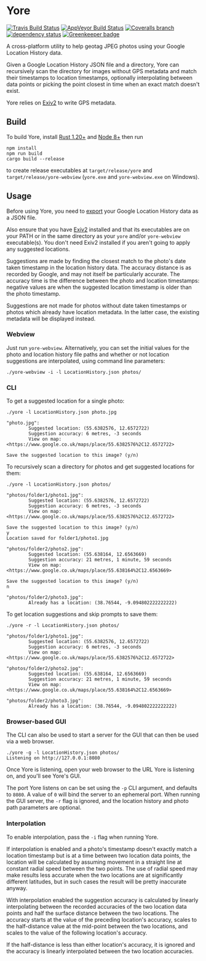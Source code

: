 Yore
====

[![Travis Build Status](https://www.travis-ci.org/WrinklyNinja/yore.svg?branch=master)](https://www.travis-ci.org/WrinklyNinja/yore)
[![AppVeyor Build Status](https://ci.appveyor.com/api/projects/status/github/WrinklyNinja/yore?branch=master&svg=true)](https://ci.appveyor.com/project/WrinklyNinja/yore)
[![Coveralls branch](https://img.shields.io/coveralls/WrinklyNinja/yore/master.svg)](https://coveralls.io/github/WrinklyNinja/yore)
[![dependency status](https://deps.rs/repo/github/WrinklyNinja/yore/status.svg)](https://deps.rs/repo/github/WrinklyNinja/yore)
[![Greenkeeper badge](https://badges.greenkeeper.io/WrinklyNinja/yore.svg)](https://greenkeeper.io/)

A cross-platform utility to help geotag JPEG photos using your Google
Location History data.

Given a Google Location History JSON file and a directory, Yore can
recursively scan the directory for images without GPS metadata and match their
timestamps to location timestamps, optionally interpolating between data points
or picking the point closest in time when an exact match doesn't exist.

Yore relies on [Exiv2](http://www.exiv2.org/) to write GPS metadata.

## Build

To build Yore, install [Rust 1.20+](https://www.rust-lang.org) and
[Node 8+](http://nodejs.org/) then run

```
npm install
npm run build
cargo build --release
```

to create release executables at `target/release/yore` and
`target/release/yore-webview` (`yore.exe` and `yore-webview.exe` on Windows).

## Usage

Before using Yore, you need to
[export](https://takeout.google.com/settings/takeout/custom/location_history)
your Google Location History data as a JSON file.

Also ensure that you have [Exiv2](http://www.exiv2.org/) installed and that its
executables are on your PATH or in the same directory as your `yore` and/or
`yore-webview` executable(s). You don't need Exiv2 installed if you aren't going
to apply any suggested locations.

Suggestions are made by finding the closest match to the photo's date taken
timestamp in the location history data. The accuracy distance is as recorded by
Google, and may not itself be particularly accurate. The accuracy time is the
difference between the photo and location timestamps: negative values are when
the suggested location timestamp is older than the photo timestamp.

Suggestions are not made for photos without date taken timestamps or photos
which already have location metadata. In the latter case, the existing metadata
will be displayed instead.

### Webview

Just run `yore-webview`. Alternatively, you can set the initial values for the
photo and location history file paths and whether or not location suggestions
are interpolated, using command line parameters:

```
./yore-webview -i -l LocationHistory.json photos/
```

### CLI

To get a suggested location for a single photo:

```
./yore -l LocationHistory.json photo.jpg

"photo.jpg":
        Suggested location: (55.6382576, 12.6572722)
        Suggestion accuracy: 6 metres, -3 seconds
        View on map: <https://www.google.co.uk/maps/place/55.6382576%2C12.6572722>

Save the suggested location to this image? (y/n)
```

To recursively scan a directory for photos and get suggested locations for
them:

```
./yore -l LocationHistory.json photos/

"photos/folder1/photo1.jpg":
        Suggested location: (55.6382576, 12.6572722)
        Suggestion accuracy: 6 metres, -3 seconds
        View on map: <https://www.google.co.uk/maps/place/55.6382576%2C12.6572722>

Save the suggested location to this image? (y/n)
y
Location saved for folder1/photo1.jpg

"photos/folder2/photo2.jpg":
        Suggested location: (55.638164, 12.6563669)
        Suggestion accuracy: 21 metres, 1 minute, 59 seconds
        View on map: <https://www.google.co.uk/maps/place/55.638164%2C12.6563669>

Save the suggested location to this image? (y/n)
n

"photos/folder2/photo3.jpg":
        Already has a location: (38.76544, -9.094802222222222)
```

To get location suggestions and skip prompts to save them:

```
./yore -r -l LocationHistory.json photos/

"photos/folder1/photo1.jpg":
        Suggested location: (55.6382576, 12.6572722)
        Suggestion accuracy: 6 metres, -3 seconds
        View on map: <https://www.google.co.uk/maps/place/55.6382576%2C12.6572722>

"photos/folder2/photo2.jpg":
        Suggested location: (55.638164, 12.6563669)
        Suggestion accuracy: 21 metres, 1 minute, 59 seconds
        View on map: <https://www.google.co.uk/maps/place/55.638164%2C12.6563669>

"photos/folder2/photo3.jpg":
        Already has a location: (38.76544, -9.094802222222222)
```

### Browser-based GUI

The CLI can also be used to start a server for the GUI that can then be used via
a web browser.

```
./yore -g -l LocationHistory.json photos/
Listening on http://127.0.0.1:8080
```

Once Yore is listening, open your web browser to the URL Yore is
listening on, and you'll see Yore's GUI.

The port Yore listens on can be set using the `-p` CLI argument, and defaults to
`8080`. A value of `0` will bind the server to an ephemeral port. When running
the GUI server, the `-r` flag is ignored, and the location history and photo
path parameters are optional.

### Interpolation

To enable interpolation, pass the `-i` flag when running Yore.

If interpolation is enabled and a photo's timestamp doesn't exactly match a
location timestamp but is at a time between two location data points, the
location will be calculated by assuming movement in a straight line at constant
radial speed between the two points. The use of radial speed may make results
less accurate when the two locations are at significantly different latitudes,
but in such cases the result will be pretty inaccurate anyway.

With interpolation enabled the suggestion accuracy is calculated by linearly
interpolating between the recorded accuracies of the two location data points
and half the surface distance between the two locations. The accuracy starts
at the value of the preceding location's accuracy, scales to the half-distance
value at the mid-point between the two locations, and scales to the value of the
following location's accuracy.

If the half-distance is less than either location's accuracy, it is ignored and
the accuracy is linearly interpolated between the two location accuracies.
